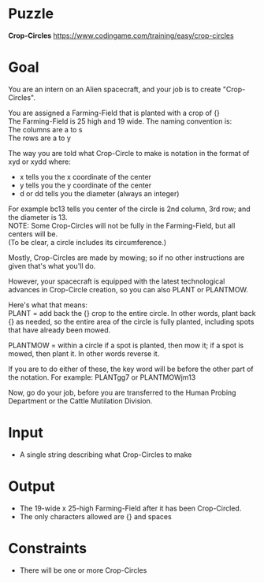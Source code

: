 # Puzzle
**Crop-Circles** https://www.codingame.com/training/easy/crop-circles

# Goal
You are an intern on an Alien spacecraft, and your job is to create "Crop-Circles".

You are assigned a Farming-Field that is planted with a crop of {}  
The Farming-Field is 25 high and 19 wide. The naming convention is:  
The columns are a to s  
The rows are a to y  

The way you are told what Crop-Circle to make is notation in the format of xyd or xydd where:
* x tells you the x coordinate of the center
* y tells you the y coordinate of the center
* d or dd tells you the diameter (always an integer)
  
For example bc13 tells you center of the circle is 2nd column, 3rd row; and the diameter is 13.  
NOTE: Some Crop-Circles will not be fully in the Farming-Field, but all centers will be.  
(To be clear, a circle includes its circumference.)  

Mostly, Crop-Circles are made by mowing; so if no other instructions are given that's what you'll do.

However, your spacecraft is equipped with the latest technological advances in Crop-Circle creation, so you can also PLANT or PLANTMOW.  

Here's what that means:  
PLANT = add back the {} crop to the entire circle. In other words, plant back {} as needed, so the entire area of the circle is fully planted, including spots that have already been mowed.

PLANTMOW = within a circle if a spot is planted, then mow it; if a spot is mowed, then plant it. In other words reverse it.

If you are to do either of these, the key word will be before the other part of the notation. For example: PLANTgg7 or PLANTMOWjm13

Now, go do your job, before you are transferred to the Human Probing Department or the Cattle Mutilation Division.

# Input
* A single string describing what Crop-Circles to make

# Output
* The 19-wide x 25-high Farming-Field after it has been Crop-Circled.
* The only characters allowed are {} and spaces

# Constraints
* There will be one or more Crop-Circles
